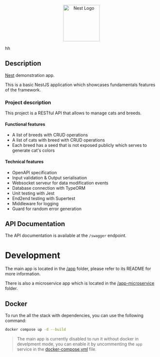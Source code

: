 <p align="center">
  <a href="http://nestjs.com/" target="blank"><img src="https://nestjs.com/img/logo-small.svg" width="120" alt="Nest Logo" /></a>
</p>
hh

## Description

[Nest](https://github.com/nestjs/nest) demonstration app.

This is a basic NestJS application which showcases fundamentals features of the framework.

### Project description

This project is a RESTful API that allows to manage cats and breeds.

#### Functional features

- A list of breeds with CRUD operations
- A list of cats with breed with CRUD operations
- Each breed has a seed that is not exposed publicly which serves to generate cat's colors

#### Technical features

- OpenAPI specification
- Input validation & Output serialisation
- Websocket serveur for data modification events
- Database connection with TypeORM
- Unit testing with Jest
- End2end testing with Supertest
- Middleware for logging
- Guard for random error generation

## API Documentation

The API documentation is available at the `/swagger` endpoint.

# Development

The main app is located in the [/app](./app) folder, please refer to its README for more information.

There is also a microservice app which is located in the [/app-microservice](./app-microservice) folder.

## Docker

To run the all the stack with dependencies, you can use the following command:

```bash
docker compose up -d --build
```

> The main app is currently disabled to run it without docker in develpment mode, you can enable it by uncommenting the `app` service in the [docker-compose.yml](./docker-compose.yml) file.
